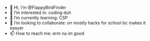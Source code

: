 - 👋 Hi, I’m @FlappyBirdFinder
- 👀 I’m interested in: coding duh
- 🌱 I’m currently learning: CSP
- 💞️ I’m looking to collaborate: on mostly hacks for school bc makes it easyer
- 📫 How to reach me: erm na im good

<!---
FlappyBirdFinder/FlappyBirdFinder is a ✨ special ✨ repository because its `README.md` (this file) appears on your GitHub profile.
You can click the Preview link to take a look at your changes.
--->
